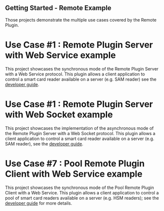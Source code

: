 Getting Started - Remote Example
---

Those projects demonstrate the multiple use cases covered by the Remote Plugin. 

# Use Case #1 : Remote Plugin Server with Web Service example
This project showcases the synchronous mode of the Remote Plugin Server with a Web Service protocol.
This plugin allows a client application to control a smart card reader available on a server (e.g. SAM reader) see the [developer guide](https://calypsonet.github.io/keyple-website/docs/developer-guide/develop-ticketing-app-remote/#remotepluginserver).

# Use Case #1 : Remote Plugin Server with Web Socket example
This project showcases the implementation of the asynchronous mode of the Remote Plugin Server with a Web Socket protocol.
This plugin allows a client application to control a smart card reader available on a server (e.g. SAM reader), see the [developer guide](https://calypsonet.github.io/keyple-website/docs/developer-guide/develop-ticketing-app-remote/#remotepluginserver).

# Use Case #7 : Pool Remote Plugin Client with Web Service example
This project showcases the synchronous mode of the Pool Remote Plugin Client with a Web Service.
This plugin allows a client application to control a pool of smart card readers available on a server (e.g. HSM readers); see the [developer guide](https://calypsonet.github.io/keyple-website/docs/developer-guide/develop-ticketing-app-remote/#poolremotepluginclient) for more details.
